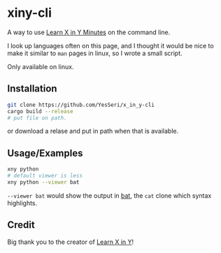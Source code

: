# xiny-cli

A way to use [Learn X in Y Minutes](https://learnxinyminutes.com/) on the command line.

I look up languages often on this page, and I thought it would be nice to make it similar to `man` pages in linux, so I wrote a small script.

Only available on linux. 


## Installation

```bash
git clone https://github.com/YesSeri/x_in_y-cli
cargo build --release  
# put file on path.
```

or download a relase and put in path when that is available.
    
## Usage/Examples

```bash
xny python
# default viewer is less
xny python --viewer bat
```
`--viewer bat` would show the output in [bat](https://github.com/sharkdp/bat), the `cat` clone which syntax highlights.


## Credit

Big thank you to the creator of [Learn X in Y](https://github.com/adambard/learnxinyminutes-docs)!
